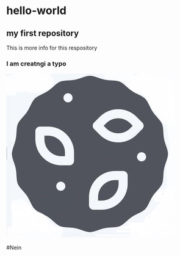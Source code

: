 # hello-world
## my first repository
This is more info for this respository

### I am creatngi a typo

![](quiche.jpg)

#Nein
